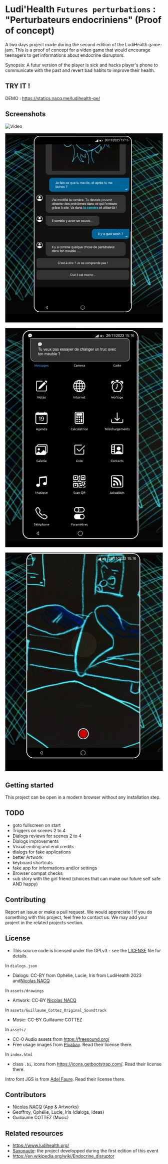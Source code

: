 # Ludi'Health `Futures perturbations` : "Perturbateurs endocriniens" (Proof of concept)

A two days project made during the second edition of the LudiHealth game-jam. This is a proof of concept for a video game that would encourage teenagers to get informations about endocrine disruptors.

Synopsis: A futur version of the player is sick and hacks player's phone to communicate with the past and revert bad habits to improve their health.

## TRY IT ! 

DEMO : https://statics.nacq.me/ludihealth-pe/

## Screenshots

![Video](doc/video.gif)

![Screenshot](doc/capture_1.jpg)

![Screenshot](doc/capture_2.jpg)

![Screenshot](doc/capture_3.jpg)

## Getting started

This project can be open in a modern browser without any installation step.

## TODO

 - goto fullscreen on start
 - Triggers on scenes 2 to 4
 - Dialogs reviews for scenes 2 to 4
 - Dialogs improvements
 - Visual ending and end credits
 - dialogs for fake applications
 - better Artwork
 - keyboard shortcuts
 - fake app for informations and/or settings
 - Browser compat checks
 - sub story with the girl friend (choices that can make our future self safe AND happy)

## Contributing

Report an issue or make a pull request. We would appreciate ! If you do something with this project, feel free to contact us. We may add your project in the related projects section.


## License

 - This source code is licensed under the GPLv3 - see the [LICENSE](LICENSE) file for details.

In `dialogs.json`

 - Dialogs: CC-BY from  Ophélie, Lucie, Iris from LudiHealth 2023 and[Nicolas NACQ](https://nico.nacq.me)

In `assets/drawings`

 - Artwork: CC-BY [Nicolas NACQ](https://nico.nacq.me)

In `assets/Guillaume_Cottez_Original_Soundtrack`

 - Music: CC-BY Guillaume COTTEZ 

In `assets/`

 - CC-0 Audio assets from https://freesound.org/ 
 - Free usage images from [Pixabay](https://pixabay.com/). Read their license there.

In `index.html` 

 - class `.bi`, icons from https://icons.getbootstrap.com/. Read their license there.

Intro font JGS is from [Adel Faure](https://adelfaure.net/tools/jgs/). Read their license there.

## Contributors

- [Nicolas NACQ](https://nico.nacq.me) (App & Artworks)
- Geoffroy, Ophélie, Lucie, Iris (dialogs, ideas)
- Guillaume COTTEZ (Music)

## Related resources
- https://www.ludihealth.org/
- [Saxonaute](https://gitea.nacq.me/nicolas/ludihealth-efr-poc): the project developped during the first edition of this event
- https://en.wikipedia.org/wiki/Endocrine_disruptor